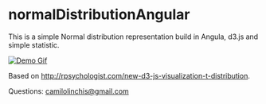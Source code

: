 # normalDistributionAngular

This is a simple Normal distribution representation build in Angula, d3.js and simple statistic.

[![Demo Gif](http://i.imgur.com/0qRsBKJ.gif)](https://www.youtube.com/watch?v=iXk-5WrQy9E)

Based on http://rpsychologist.com/new-d3-js-visualization-t-distribution.

Questions:
camilolinchis@gmail.com
